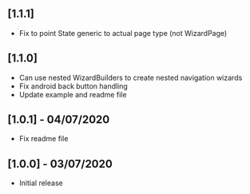 ## [1.1.1]
* Fix to point State generic to actual page type (not WizardPage)

## [1.1.0]

* Can use nested WizardBuilders to create nested navigation wizards
* Fix android back button handling
* Update example and readme file

## [1.0.1] - 04/07/2020

* Fix readme file

## [1.0.0] - 03/07/2020

* Initial release